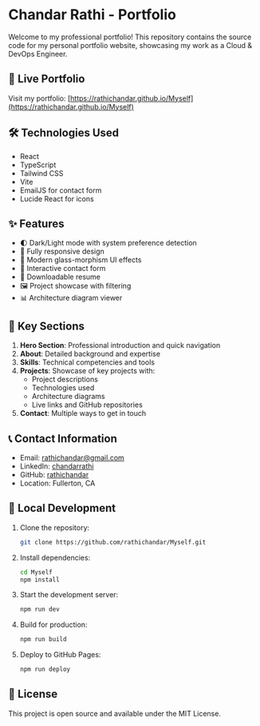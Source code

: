 # Chandar Rathi - Portfolio

Welcome to my professional portfolio! This repository contains the source code for my personal portfolio website, showcasing my work as a Cloud & DevOps Engineer.

## 🔗 Live Portfolio

Visit my portfolio: [https://rathichandar.github.io/Myself](https://rathichandar.github.io/Myself)

## 🛠 Technologies Used

- React
- TypeScript
- Tailwind CSS
- Vite
- EmailJS for contact form
- Lucide React for icons

## ✨ Features

- 🌓 Dark/Light mode with system preference detection
- 📱 Fully responsive design
- 🎨 Modern glass-morphism UI effects
- 📧 Interactive contact form
- 📄 Downloadable resume
- 🖼 Project showcase with filtering
- 📊 Architecture diagram viewer

## 🚀 Key Sections

1. **Hero Section**: Professional introduction and quick navigation
2. **About**: Detailed background and expertise
3. **Skills**: Technical competencies and tools
4. **Projects**: Showcase of key projects with:
   - Project descriptions
   - Technologies used
   - Architecture diagrams
   - Live links and GitHub repositories
5. **Contact**: Multiple ways to get in touch

## 📞 Contact Information

- Email: rathichandar@gmail.com
- LinkedIn: [chandarrathi](https://linkedin.com/in/chandarrathi/)
- GitHub: [rathichandar](https://github.com/rathichandar)
- Location: Fullerton, CA

## 🔧 Local Development

1. Clone the repository:
   ```bash
   git clone https://github.com/rathichandar/Myself.git
   ```

2. Install dependencies:
   ```bash
   cd Myself
   npm install
   ```

3. Start the development server:
   ```bash
   npm run dev
   ```

4. Build for production:
   ```bash
   npm run build
   ```

5. Deploy to GitHub Pages:
   ```bash
   npm run deploy
   ```

## 📄 License

This project is open source and available under the MIT License. 